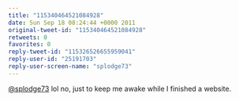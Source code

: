 ```yaml
---
title: "115340464521084928"
date: Sun Sep 18 08:24:44 +0000 2011
original-tweet-id: "115340464521084928"
retweets: 0
favorites: 0
reply-tweet-id: "115326526655959041"
reply-user-id: "25191703"
reply-user-screen-name: "splodge73"
---
```

<a href="https://twitter.com/splodge73">@splodge73</a> lol no, just to keep me awake while I finished a website.
